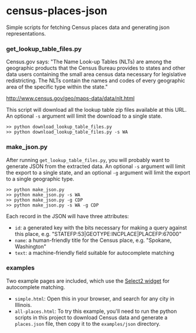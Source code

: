 census-places-json
==================

Simple scripts for fetching Census places data and generating json 
representations.

### get_lookup_table_files.py ###

Census.gov says: "The Name Look-up Tables (NLTs) are among the geographic 
products that the Census Bureau provides to states and other data users 
containing the small area census data necessary for legislative redistricting.
The NLTs contain the names and codes of every geographic area of the specific 
type within the state."

http://www.census.gov/geo/maps-data/data/nlt.html

This script will download all the lookup table zip files available at this
URL. An optional `-s` argument will limit the download to a single state.


    >> python download_lookup_table_files.py
    >> python download_lookup_table_files.py -s WA


### make_json.py ###

After running `get_lookup_table_files.py`, you will probably want
to generate JSON from the extracted data. An optional `-s` argument will limit 
the export to a single state, and an optional `-g` argument will limit the 
export to a single geographic type.

    >> python make_json.py
    >> python make_json.py -s WA
    >> python make_json.py -g CDP
    >> python make_json.py -s WA -g CDP

Each record in the JSON will have three attributes:

- `id`: a generated key with the bits necessary for making a query 
against this place, e.g. "STATEFP:53|GEOTYPE:INCPLACE|PLACEFP:67000"
- `name`: a human-friendly title for the Census place, e.g. "Spokane, Washington"
- `text`: a machine-friendly field suitable for autocomplete matching


### examples ###

Two example pages are included, which use the [Select2 widget](http://ivaynberg.github.com/select2/) for autocomplete matching.

- `simple.html`: Open this in your browser, and search for any city in Illinois.
- `all-places.html`: To try this example, you'll need to run the python scripts in this project to download Census data and generate a `places.json` file, then copy it to the `examples/json` directory.
